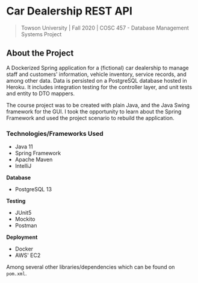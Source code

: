 # Car Dealership REST API
>Towson University | Fall 2020 | COSC 457 - Database Management Systems Project

## About the Project
A Dockerized Spring application for a (fictional) car dealership to manage staff and customers' information, vehicle
inventory, service records, and among other data. Data is persisted on a PostgreSQL database hosted in Heroku.
It includes integration testing for the controller layer, and unit tests and entity to DTO mappers.

The course project was to be created with plain Java, and the Java Swing framework for the GUI. I took the opportunity 
to learn about the Spring Framework and used the project scenario to rebuild the application.

### Technologies/Frameworks Used
- Java 11
- Spring Framework
- Apache Maven
- IntelliJ
  
**Database**
- PostgreSQL 13
  
**Testing**
- JUnit5
- Mockito
- Postman

**Deployment**
- Docker
- AWS' EC2

Among several other libraries/dependencies which can be found on `pom.xml`.